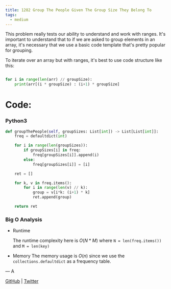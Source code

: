 ```yaml
---
title: 1282 Group The People Given The Group Size They Belong To
tags:
  - medium
---
```


This problem really tests our ability to understand and work with ranges. It's important to understand that to if we are asked to group elements in an array, it's necessary that we use a basic code template that's pretty popular for grouping.

To iterate over an array but with ranges, it's best to use code structure like this:

```python

for i in range(len(arr) // groupSize):
    print(arr[(i * groupSize) : (i+1) * groupSize]

```

# Code:

### Python3

```python
def groupThePeople(self, groupSizes: List[int]) -> List[List[int]]:
    freq = defaultdict(int)

    for i in range(len(groupSizes)):
        if groupSizes[i] in freq:
            freq[groupSizes[i]].append(i)
        else:
            freq[groupSizes[i]] = [i]

    ret = []

    for k, v in freq.items():
        for i in range(len(v) // k):
            group = v[i*k: (i+1) * k]
            ret.append(group)

    return ret
```

### Big O Analysis

- Runtime

  The runtime complexity here is $O(N * M)$ where `N = len(freq.items())` and `M = len(key)`

- Memory
  The memory usage is $O(n)$ since we use the `collections.defaultdict` as a frequency table.

— A

[GitHub](https://github.com/athkdev) | [Twitter](https://twitter.com/athkdev)
